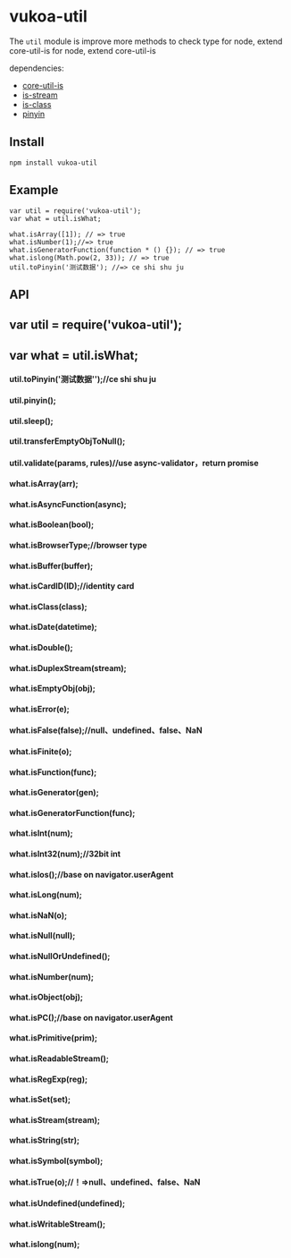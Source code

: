 # vukoa-util
The `util` module is improve more methods to check type for node, extend core-util-is for node, extend core-util-is

dependencies:

- [core-util-is](https://github.com/isaacs/core-util-is)
- [is-stream](https://github.com/rvagg/isstream)
- [is-class](https://github.com/miguelmota/is-class)
- [pinyin](https://github.com/hotoo/pinyin)

## Install

```
npm install vukoa-util
```
## Example

```
var util = require('vukoa-util');
var what = util.isWhat;

what.isArray([1]); // => true
what.isNumber(1);//=> true
what.isGeneratorFunction(function * () {}); // => true
what.islong(Math.pow(2, 33)); // => true
util.toPinyin('测试数据'); //=> ce shi shu ju
```

## API

## var util = require('vukoa-util');
## var what = util.isWhat;

#### util.toPinyin('测试数据'');//ce shi shu ju
#### util.pinyin();
#### util.sleep();
#### util.transferEmptyObjToNull();
#### util.validate(params, rules)//use async-validator，return promise


#### what.isArray(arr);
#### what.isAsyncFunction(async);
#### what.isBoolean(bool);
#### what.isBrowserType;//browser type 
#### what.isBuffer(buffer);
#### what.isCardID(ID);//identity card
#### what.isClass(class);
#### what.isDate(datetime);
#### what.isDouble();
#### what.isDuplexStream(stream);
#### what.isEmptyObj(obj);
#### what.isError(e);
#### what.isFalse(false);//null、undefined、false、NaN
#### what.isFinite(o);
#### what.isFunction(func);
#### what.isGenerator(gen);
#### what.isGeneratorFunction(func);
#### what.isInt(num);
#### what.isInt32(num);//32bit int
#### what.isIos();//base on navigator.userAgent
#### what.isLong(num);
#### what.isNaN(o);
#### what.isNull(null);
#### what.isNullOrUndefined();
#### what.isNumber(num);
#### what.isObject(obj);
#### what.isPC();//base on navigator.userAgent
#### what.isPrimitive(prim);
#### what.isReadableStream();
#### what.isRegExp(reg);
#### what.isSet(set);
#### what.isStream(stream);
#### what.isString(str);
#### what.isSymbol(symbol);
#### what.isTrue(o);//！=>null、undefined、false、NaN
#### what.isUndefined(undefined);
#### what.isWritableStream();
#### what.islong(num);


